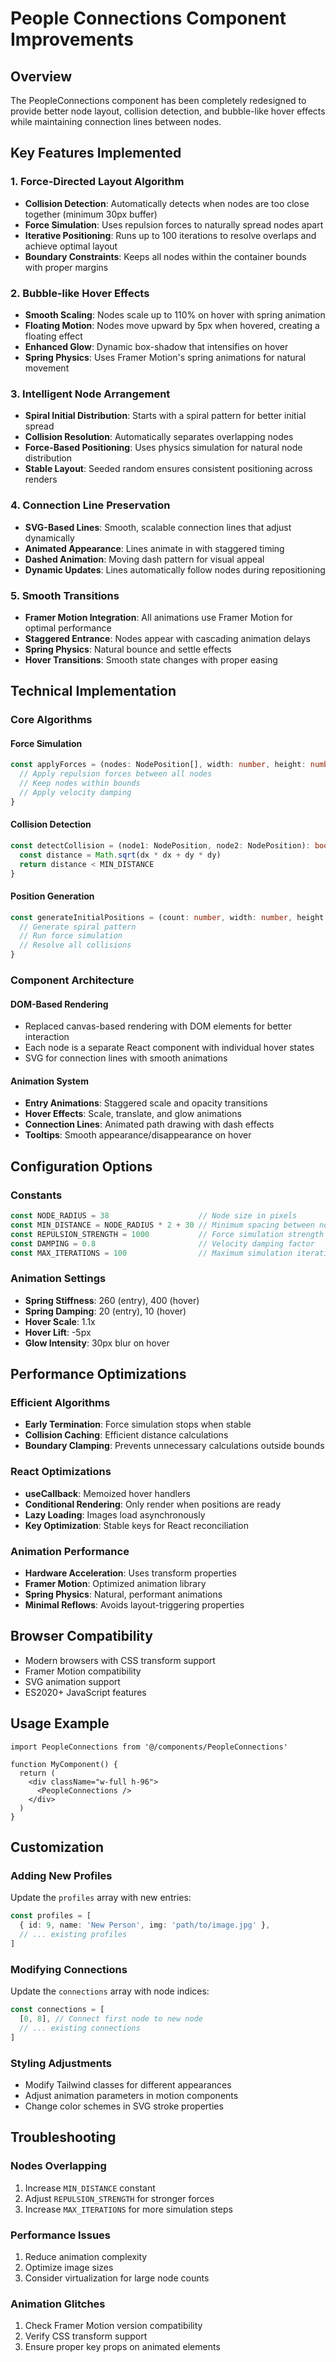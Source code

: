 # People Connections Component Improvements

## Overview

The PeopleConnections component has been completely redesigned to provide better node layout, collision detection, and bubble-like hover effects while maintaining connection lines between nodes.

## Key Features Implemented

### 1. Force-Directed Layout Algorithm
- **Collision Detection**: Automatically detects when nodes are too close together (minimum 30px buffer)
- **Force Simulation**: Uses repulsion forces to naturally spread nodes apart
- **Iterative Positioning**: Runs up to 100 iterations to resolve overlaps and achieve optimal layout
- **Boundary Constraints**: Keeps all nodes within the container bounds with proper margins

### 2. Bubble-like Hover Effects
- **Smooth Scaling**: Nodes scale up to 110% on hover with spring animation
- **Floating Motion**: Nodes move upward by 5px when hovered, creating a floating effect
- **Enhanced Glow**: Dynamic box-shadow that intensifies on hover
- **Spring Physics**: Uses Framer Motion's spring animations for natural movement

### 3. Intelligent Node Arrangement
- **Spiral Initial Distribution**: Starts with a spiral pattern for better initial spread
- **Collision Resolution**: Automatically separates overlapping nodes
- **Force-Based Positioning**: Uses physics simulation for natural node distribution
- **Stable Layout**: Seeded random ensures consistent positioning across renders

### 4. Connection Line Preservation
- **SVG-Based Lines**: Smooth, scalable connection lines that adjust dynamically
- **Animated Appearance**: Lines animate in with staggered timing
- **Dashed Animation**: Moving dash pattern for visual appeal
- **Dynamic Updates**: Lines automatically follow nodes during repositioning

### 5. Smooth Transitions
- **Framer Motion Integration**: All animations use Framer Motion for optimal performance
- **Staggered Entrance**: Nodes appear with cascading animation delays
- **Spring Physics**: Natural bounce and settle effects
- **Hover Transitions**: Smooth state changes with proper easing

## Technical Implementation

### Core Algorithms

#### Force Simulation
```typescript
const applyForces = (nodes: NodePosition[], width: number, height: number): void => {
  // Apply repulsion forces between all nodes
  // Keep nodes within bounds
  // Apply velocity damping
}
```

#### Collision Detection
```typescript
const detectCollision = (node1: NodePosition, node2: NodePosition): boolean => {
  const distance = Math.sqrt(dx * dx + dy * dy)
  return distance < MIN_DISTANCE
}
```

#### Position Generation
```typescript
const generateInitialPositions = (count: number, width: number, height: number): NodePosition[] => {
  // Generate spiral pattern
  // Run force simulation
  // Resolve all collisions
}
```

### Component Architecture

#### DOM-Based Rendering
- Replaced canvas-based rendering with DOM elements for better interaction
- Each node is a separate React component with individual hover states
- SVG for connection lines with smooth animations

#### Animation System
- **Entry Animations**: Staggered scale and opacity transitions
- **Hover Effects**: Scale, translate, and glow animations
- **Connection Lines**: Animated path drawing with dash effects
- **Tooltips**: Smooth appearance/disappearance on hover

## Configuration Options

### Constants
```typescript
const NODE_RADIUS = 38                    // Node size in pixels
const MIN_DISTANCE = NODE_RADIUS * 2 + 30 // Minimum spacing between nodes
const REPULSION_STRENGTH = 1000           // Force simulation strength
const DAMPING = 0.8                       // Velocity damping factor
const MAX_ITERATIONS = 100                // Maximum simulation iterations
```

### Animation Settings
- **Spring Stiffness**: 260 (entry), 400 (hover)
- **Spring Damping**: 20 (entry), 10 (hover)
- **Hover Scale**: 1.1x
- **Hover Lift**: -5px
- **Glow Intensity**: 30px blur on hover

## Performance Optimizations

### Efficient Algorithms
- **Early Termination**: Force simulation stops when stable
- **Collision Caching**: Efficient distance calculations
- **Boundary Clamping**: Prevents unnecessary calculations outside bounds

### React Optimizations
- **useCallback**: Memoized hover handlers
- **Conditional Rendering**: Only render when positions are ready
- **Lazy Loading**: Images load asynchronously
- **Key Optimization**: Stable keys for React reconciliation

### Animation Performance
- **Hardware Acceleration**: Uses transform properties
- **Framer Motion**: Optimized animation library
- **Spring Physics**: Natural, performant animations
- **Minimal Reflows**: Avoids layout-triggering properties

## Browser Compatibility

- Modern browsers with CSS transform support
- Framer Motion compatibility
- SVG animation support
- ES2020+ JavaScript features

## Usage Example

```tsx
import PeopleConnections from '@/components/PeopleConnections'

function MyComponent() {
  return (
    <div className="w-full h-96">
      <PeopleConnections />
    </div>
  )
}
```

## Customization

### Adding New Profiles
Update the `profiles` array with new entries:
```typescript
const profiles = [
  { id: 9, name: 'New Person', img: 'path/to/image.jpg' },
  // ... existing profiles
]
```

### Modifying Connections
Update the `connections` array with node indices:
```typescript
const connections = [
  [0, 8], // Connect first node to new node
  // ... existing connections
]
```

### Styling Adjustments
- Modify Tailwind classes for different appearances
- Adjust animation parameters in motion components
- Change color schemes in SVG stroke properties

## Troubleshooting

### Nodes Overlapping
1. Increase `MIN_DISTANCE` constant
2. Adjust `REPULSION_STRENGTH` for stronger forces
3. Increase `MAX_ITERATIONS` for more simulation steps

### Performance Issues
1. Reduce animation complexity
2. Optimize image sizes
3. Consider virtualization for large node counts

### Animation Glitches
1. Check Framer Motion version compatibility
2. Verify CSS transform support
3. Ensure proper key props on animated elements
